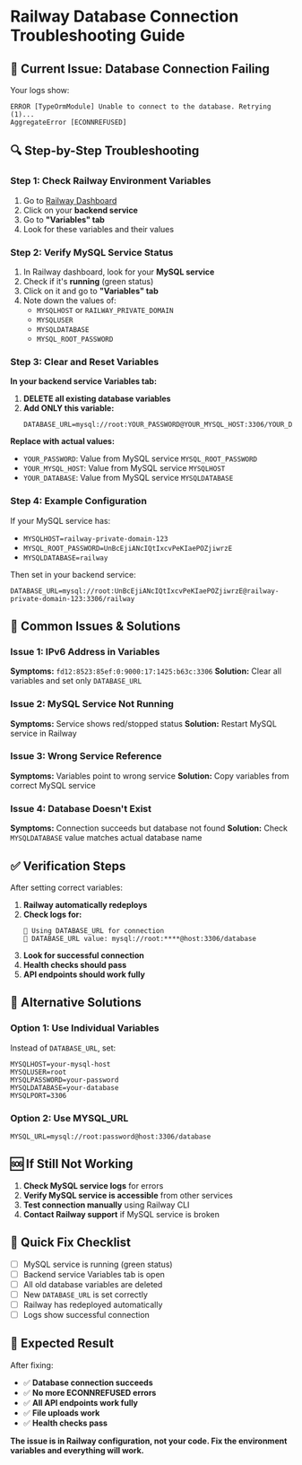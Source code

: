 # Railway Database Connection Troubleshooting Guide

## 🚨 **Current Issue: Database Connection Failing**

Your logs show:
```
ERROR [TypeOrmModule] Unable to connect to the database. Retrying (1)...
AggregateError [ECONNREFUSED]
```

## 🔍 **Step-by-Step Troubleshooting**

### **Step 1: Check Railway Environment Variables**

1. Go to [Railway Dashboard](https://railway.app)
2. Click on your **backend service**
3. Go to **"Variables" tab**
4. Look for these variables and their values

### **Step 2: Verify MySQL Service Status**

1. In Railway dashboard, look for your **MySQL service**
2. Check if it's **running** (green status)
3. Click on it and go to **"Variables" tab**
4. Note down the values of:
   - `MYSQLHOST` or `RAILWAY_PRIVATE_DOMAIN`
   - `MYSQLUSER`
   - `MYSQLDATABASE`
   - `MYSQL_ROOT_PASSWORD`

### **Step 3: Clear and Reset Variables**

**In your backend service Variables tab:**

1. **DELETE all existing database variables**
2. **Add ONLY this variable:**
   ```
   DATABASE_URL=mysql://root:YOUR_PASSWORD@YOUR_MYSQL_HOST:3306/YOUR_DATABASE
   ```

**Replace with actual values:**
- `YOUR_PASSWORD`: Value from MySQL service `MYSQL_ROOT_PASSWORD`
- `YOUR_MYSQL_HOST`: Value from MySQL service `MYSQLHOST`
- `YOUR_DATABASE`: Value from MySQL service `MYSQLDATABASE`

### **Step 4: Example Configuration**

If your MySQL service has:
- `MYSQLHOST=railway-private-domain-123`
- `MYSQL_ROOT_PASSWORD=UnBcEjiANcIQtIxcvPeKIaePOZjiwrzE`
- `MYSQLDATABASE=railway`

Then set in your backend service:
```
DATABASE_URL=mysql://root:UnBcEjiANcIQtIxcvPeKIaePOZjiwrzE@railway-private-domain-123:3306/railway
```

## 🚨 **Common Issues & Solutions**

### **Issue 1: IPv6 Address in Variables**
**Symptoms:** `fd12:8523:85ef:0:9000:17:1425:b63c:3306`
**Solution:** Clear all variables and set only `DATABASE_URL`

### **Issue 2: MySQL Service Not Running**
**Symptoms:** Service shows red/stopped status
**Solution:** Restart MySQL service in Railway

### **Issue 3: Wrong Service Reference**
**Symptoms:** Variables point to wrong service
**Solution:** Copy variables from correct MySQL service

### **Issue 4: Database Doesn't Exist**
**Symptoms:** Connection succeeds but database not found
**Solution:** Check `MYSQLDATABASE` value matches actual database name

## ✅ **Verification Steps**

After setting correct variables:

1. **Railway automatically redeploys**
2. **Check logs for:**
   ```
   📡 Using DATABASE_URL for connection
   📡 DATABASE_URL value: mysql://root:****@host:3306/database
   ```
3. **Look for successful connection**
4. **Health checks should pass**
5. **API endpoints should work fully**

## 🔧 **Alternative Solutions**

### **Option 1: Use Individual Variables**
Instead of `DATABASE_URL`, set:
```
MYSQLHOST=your-mysql-host
MYSQLUSER=root
MYSQLPASSWORD=your-password
MYSQLDATABASE=your-database
MYSQLPORT=3306
```

### **Option 2: Use MYSQL_URL**
```
MYSQL_URL=mysql://root:password@host:3306/database
```

## 🆘 **If Still Not Working**

1. **Check MySQL service logs** for errors
2. **Verify MySQL service is accessible** from other services
3. **Test connection manually** using Railway CLI
4. **Contact Railway support** if MySQL service is broken

## 📱 **Quick Fix Checklist**

- [ ] MySQL service is running (green status)
- [ ] Backend service Variables tab is open
- [ ] All old database variables are deleted
- [ ] New `DATABASE_URL` is set correctly
- [ ] Railway has redeployed automatically
- [ ] Logs show successful connection

## 🎯 **Expected Result**

After fixing:
- ✅ **Database connection succeeds**
- ✅ **No more ECONNREFUSED errors**
- ✅ **All API endpoints work fully**
- ✅ **File uploads work**
- ✅ **Health checks pass**

**The issue is in Railway configuration, not your code. Fix the environment variables and everything will work.**
